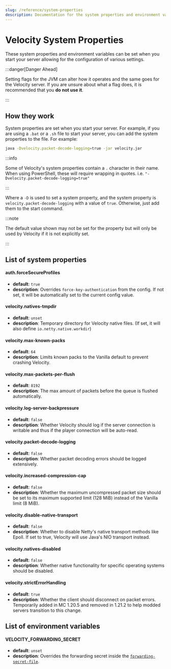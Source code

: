 ```yaml
---
slug: /reference/system-properties
description: Documentation for the system properties and environment variables Velocity may check.
---
```


# Velocity System Properties

These system properties and environment variables can be set when you start your server allowing for the configuration of various settings.

:::danger[Danger Ahead]

Setting flags for the JVM can alter how it operates and the same goes for the Velocity server.
If you are unsure about what a flag does, it is recommended that you **do not use it**.

:::

## How they work

System properties are set when you start your server. For example, if you are using a `.bat` or a `.sh` file to start your server, you can add the system properties to
the file. For example:

```bash
java -Dvelocity.packet-decode-logging=true -jar velocity.jar
```

:::info

Some of Velocity's system properties contain a `.` character in their name. When using PowerShell, these will require wrapping in quotes.
i.e. `"-Dvelocity.packet-decode-logging=true"`

:::

Where a `-D` is used to set a system property, and the system property is `velocity.packet-decode-logging` with a value of `true`.
Otherwise, just add them to the start command.

:::note

The default value shown may not be set for the property but will only be used by Velocity if it is not explicitly set.

:::

## List of system properties

#### auth.forceSecureProfiles

- **default**: `true`
- **description**: Overrides `force-key-authentication` from the config. If not set, it will be automatically set to the current config value.

#### velocity.natives-tmpdir

- **default**: `unset`
- **description**: Temporary directory for Velocity native files. (If set, it will also define `io.netty.native.workdir`)

#### velocity.max-known-packs

- **default**: `64`
- **description**: Limits known packs to the Vanilla default to prevent crashing Velocity.

#### velocity.max-packets-per-flush

- **default**: `8192`
- **description**: The max amount of packets before the queue is flushed automatically.

#### velocity.log-server-backpressure

- **default**: `false`
- **description**: Whether Velocity should log if the server connection is writable and thus if the player connection will be auto-read.

#### velocity.packet-decode-logging

- **default**: `false`
- **description**: Whether packet decoding errors should be logged extensively.

#### velocity.increased-compression-cap

- **default**: `false`
- **description**: Whether the maximum uncompressed packet size should be set to its maximum supported limit (128 MiB) instead of the Vanilla limit (8 MiB).

#### velocity.disable-native-transport

- **default**: `false`
- **description**: Whether to disable Netty's native transport methods like Epoll. If set to true, Velocity will use Java's NIO transport instead.

#### velocity.natives-disabled

- **default**: `false`
- **description**: Whether native functionality for specific operating systems should be disabled.

#### velocity.strictErrorHandling

- **default**: `true`
- **description**: Whether the client should disconnect on packet errors. Temporarily added in MC 1.20.5 and removed in 1.21.2 to help modded servers transition to this change.

## List of environment variables

#### VELOCITY_FORWARDING_SECRET

- **default**: `unset`
- **description**: Overrides the forwarding secret inside the [`forwarding-secret-file`](./configuration.md#root-section).
